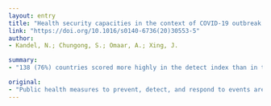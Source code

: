 ```yaml
---
layout: entry
title: "Health security capacities in the context of COVID-19 outbreak: an analysis of International Health Regulations annual report data from 182 countries"
link: "https://doi.org/10.1016/s0140-6736(20)30553-5"
author:
- Kandel, N.; Chungong, S.; Omaar, A.; Xing, J.

summary:
- "138 (76%) countries scored more highly in the detect index than in the other indices. 44 (24%) countries did not have an effective enabling function for public health risks and events. Half of all countries analysed have strong operational readiness capacities in place. Countries vary widely in terms of their capacity to prevent, detect, and respond to outbreaks, as highlighted in the IHR State Party Annual Reporting tool."

original:
- "Public health measures to prevent, detect, and respond to events are essential to control public health risks, including infectious disease outbreaks, as highlighted in the International Health Regulations (IHR). In light of the outbreak of 2019 novel coronavirus disease (COVID-19), we aimed to review existing health security capacities against public health risks and events. METHODS: We used 18 indicators from the IHR State Party Annual Reporting (SPAR) tool and associated data from national SPAR reports to develop five indices: (1) prevent, (2) detect, (3) respond, (4) enabling function, and (5) operational readiness. We used SPAR 2018 data for all of the indicators and categorised countries into five levels across the indices, in which level 1 indicated the lowest level of national capacity and level 5 the highest. We also analysed data at the regional level (using the six geographical WHO regions). FINDINGS: Of 182 countries, 52 (28%) had prevent capacities at levels 1 or 2, and 60 (33%) had response capacities at levels 1 or 2. 81 (45%) countries had prevent capacities and 78 (43%) had response capacities at levels 4 or 5, indicating that these countries were operationally ready. 138 (76%) countries scored more highly in the detect index than in the other indices. 44 (24%) countries did not have an effective enabling function for public health risks and events, including infectious disease outbreaks (7 [4%] at level 1 and 37 [20%] at level 2). 102 (56%) countries had level 4 or level 5 enabling function capacities in place. 32 (18%) countries had low readiness (2 [1%] at level 1 and 30 [17%] at level 2), and 104 (57%) countries were operationally ready to prevent, detect, and control an outbreak of a novel infectious disease (66 [36%] at level 4 and 38 [21%] at level 5). INTERPRETATION: Countries vary widely in terms of their capacity to prevent, detect, and respond to outbreaks. Half of all countries analysed have strong operational readiness capacities in place, which suggests that an effective response to potential health emergencies could be enabled, including to COVID-19. Findings from local risk assessments are needed to fully understand national readiness capacities in relation to COVID-19. Capacity building and collaboration between countries are needed to strengthen global readiness for outbreak control. FUNDING: None."
---
```


